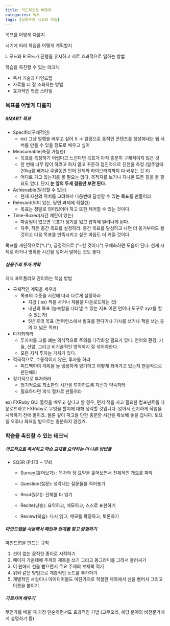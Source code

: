 ```yaml
---
title: 의도적으로 배우라
categories: 독서
tags: [실용주의 사고와 학습]
---
```




목표를 어떻게 다룰지

시기에 따라 학습을 어떻게 계획할지

L 모드와 R 모드가 균형을 유지하고 서로 효과적으로 일하는 방법

학습을 촉진할 수 있는 테크닉

* 독서 기술과 마인드맵
* 자료를 더 잘 소화하는 방법
* 효과적인 학습 스타일



### 목표를 어떻게 다룰지

##### SMART 목표

* Specific(구체적인)
  * ex) 그냥 얼랭을 배우고 싶어 X -> 얼랭으로 동적인 콘텐츠를 생성해내는 웹 서버를 만들 수 있을 정도로 배우고 싶어
* Measureable(측정 가능한)
  * 목표를 측정하기 어렵다고 느낀다면 목표가 아직 충분히 구체적이지 않은 것
  * 한 번에 너무 많이 하려고 하지 말고 꾸준히 점진적으로 진전을 측정 (일주일에 20kg를 빼거나 주말동안 언어 전체와 라이브러리까지 다 배우는 것 X)
  * 어디로 가고 있는지를 볼 필요는 없다. 목적지를 보거나 지나온 모든 길을 볼 필요도 없다. 단지 **눈 앞의 두세 걸음만 보면 된다.**
* Achievable(달성할 수 있는)
  * 현재 자신의 위치를 고려해서 다음번에 달성할 수 있는 목표를 만들어라
* Relevant(의미 있는, 당면 과제에 적절한)
  * 목표는 정말로 의미있어야 하고 또한 제어할 수 있는 것이다.
* Time-Boxed(시간 제한이 있는)
  * 마감일이 없으면 목표가 생기를 잃고 압박에 밀려나게 된다.
  * 자주, 작은 중간 목표를 설정하라. 중간 목표를 달성하고 나면 더 동기부여도 될 것이고 다음 목표를 만족시키고 싶은 마음도 더 커질 것이다.

목표를 개인적으로("나"), 긍정적으로 ("~할 것이다") 구체화하면 도움이 된다. 현재 시제로 하거나 명확한 시간을 넣어서 말하는 것도 좋다.



##### 실용주의 투자 계획

지식 포트폴리오 관리하는 핵심 방법

* 구체적인 계획을 세우라
  * 목표의 수준을 시간에 따라 다르게 설정하라
    * 지금 ( ex) 책을 사거나 제품을 다운로드하는 것)
    * 내년의 목표 (능숙함을 나타낼 수 있는 지표 어떤 언어나 도구로 xyz를 할 수 있는가)
    * 5년 후의 목표 (컨퍼런스에서 발표를 한다거나 기사를 쓰거나 책을 쓰는 등의 더 넓은 목표)
* 다각화하라
  * 투자처를 고를 떄는 의식적으로 주의를 다각화할 필요가 있다. 언어와 환경, 기술, 산업, 그리고 비기술적인 영역까지 잘 섞어야한다.
  * 모든 지식 투자는 가치가 있다.
* 적극적으로, 수동적이지 않은, 투자를 하라
  * 피드백하여 계획을 늘 냉정하게 평가하고 어떻게 되어가고 있는지 현실적으로 판단해라
* 정기적으로 투자하라
  * 정기적으로 최소한의 시간을 투자하도록 자신과 약속하라
  * 필요하다면 의식 절차로 만들어라



ex) FXRuby GUI 툴킷을 배우고 싶다고 할 경우, 먼저 책을 사고 필요한 컴포넌트를 다운로드하고 FXRuby로 무엇을 할지에 대해 생각할 것입니다. 앉아서 진지하게 작업을 시작하기 전에 말이죠. 물론 깊이 파고들 만한 충분한 시간을 확보해 놓을 겁니다. 토요일 오후나 화요일 밤으로는 충분하지 않겠죠.



### 학습을 촉진할 수 있는 테크닉

##### 의도적으로 독서하고 학습 교재를 요약하는 더 나은 방법들

* SQ3R (P.173 ~ 174)

  * Survey(훑어보기) : 목차와 장 요약을 훑어보면서 전체적인 개요를 파악

  * Question(질문): 생각나는 질문들을 적어놓기
  * Read(읽기): 전체를 다 읽기
  * Recite(낭송): 요약하고, 메모하고, 스스로 표현하기
  * Review(복습): 다시 읽고, 메모를 확장하고, 토론하기



##### 마인드맵을 사용해서 패턴과 관계를 찾고 탐험하기

마인드맵을 만드는 규칙

1. 선이 없는 큼직한 종이로 시작하기
2. 페이지 가운데에 주제의 제목을 쓰기 그리고 동그라미를 그려서 둘러싸기
3. 이 원에서 선을 뻗으면서 주요 주제의 부제목 적기
4. 위와 같은 방법으로 계층적인 노드를 추가하기
5. 개별적인 사실이나 아이디어들도 마찬가지로 적절한 제목에서 선을 뻗어서 그리고 이름을 붙이기



##### 가르치며 배우기

무언가를 배울 때 가장 단순하면서도 효과적인 기법 (고무오리, 해당 분야의 비전문가에게 설명하기 등)